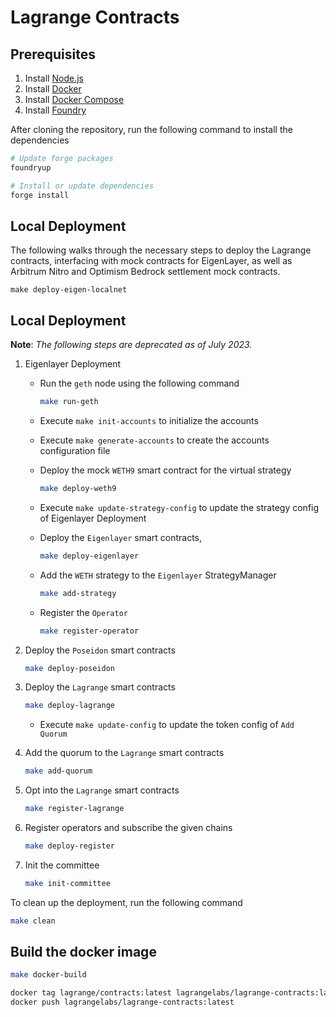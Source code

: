 # Lagrange Contracts

## Prerequisites

1. Install [Node.js](https://nodejs.org/en/download/)
2. Install [Docker](https://docs.docker.com/get-docker/)
3. Install [Docker Compose](https://docs.docker.com/compose/install/)
4. Install [Foundry](https://book.getfoundry.sh/getting-started/installation)

After cloning the repository, run the following command to install the dependencies

```bash
# Update forge packages
foundryup

# Install or update dependencies
forge install
```

## Local Deployment

The following walks through the necessary steps to deploy the Lagrange contracts, interfacing with mock contracts for EigenLayer, as well as Arbitrum Nitro and Optimism Bedrock settlement mock contracts.

```
make deploy-eigen-localnet
```

## Local Deployment

**Note**: _The following steps are deprecated as of July 2023._

1. Eigenlayer Deployment

   - Run the `geth` node using the following command

     ```bash
     make run-geth
     ```

   - Execute `make init-accounts` to initialize the accounts
   - Execute `make generate-accounts` to create the accounts configuration file
   - Deploy the mock `WETH9` smart contract for the virtual strategy

     ```bash
     make deploy-weth9
     ```

   - Execute `make update-strategy-config` to update the strategy config of Eigenlayer Deployment

   - Deploy the `Eigenlayer` smart contracts,

     ```bash
     make deploy-eigenlayer
     ```

   - Add the `WETH` strategy to the `Eigenlayer` StrategyManager

     ```bash
     make add-strategy
     ```

   - Register the `Operator`

     ```bash
     make register-operator
     ```

2. Deploy the `Poseidon` smart contracts

   ```bash
   make deploy-poseidon
   ```

3. Deploy the `Lagrange` smart contracts

   ```bash
   make deploy-lagrange
   ```

   - Execute `make update-config` to update the token config of `Add Quorum`

4. Add the quorum to the `Lagrange` smart contracts

   ```bash
   make add-quorum
   ```

5. Opt into the `Lagrange` smart contracts

   ```bash
   make register-lagrange
   ```

6. Register operators and subscribe the given chains

   ```bash
   make deploy-register
   ```

7. Init the committee

   ```bash
   make init-committee
   ```

To clean up the deployment, run the following command

```bash
make clean
```

## Build the docker image

```bash
make docker-build

docker tag lagrange/contracts:latest lagrangelabs/lagrange-contracts:latest
docker push lagrangelabs/lagrange-contracts:latest
```
